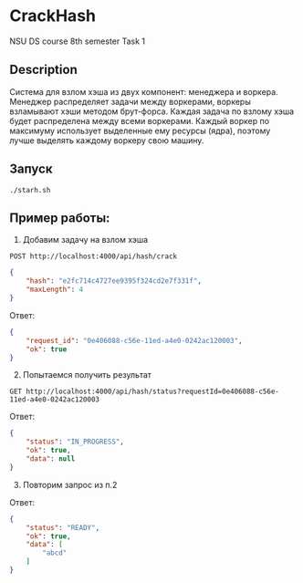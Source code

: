 # CrackHash
NSU DS course 8th semester Task 1

## Description
Система для взлом хэша из двух компонент: менеджера и воркера.
Менеджер распределяет задачи между воркерами, воркеры взламывают хэши методом брут-форса.
Каждая задача по взлому хэша будет распределена между всеми воркерами.
Каждый воркер по максимуму использует выделенные ему ресурсы (ядра), поэтому лучше выделять каждому воркеру свою машину.

## Запуск
`./starh.sh`

## Пример работы:
1. Добавим задачу на взлом хэша
```
POST http://localhost:4000/api/hash/crack
```
```json
{
    "hash": "e2fc714c4727ee9395f324cd2e7f331f",
    "maxLength": 4
}
```

Ответ:
```json
{
    "request_id": "0e406088-c56e-11ed-a4e0-0242ac120003",
    "ok": true
}
```
2. Попытаемся получить результат
```
GET http://localhost:4000/api/hash/status?requestId=0e406088-c56e-11ed-a4e0-0242ac120003
```

Ответ:
```json
{
    "status": "IN_PROGRESS",
    "ok": true,
    "data": null
}
```
3. Повторим запрос из п.2

Ответ:
```json
{
    "status": "READY",
    "ok": true,
    "data": [
        "abcd"
    ]
}
```